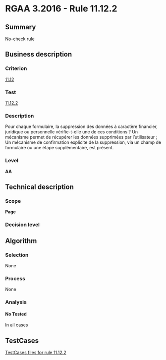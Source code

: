 # RGAA 3.2016 - Rule 11.12.2

## Summary
No-check rule


## Business description

### Criterion
[11.12](http://references.modernisation.gouv.fr/rgaa-accessibilite/criteres.html#crit-11-12)

### Test
[11.12.2](http://references.modernisation.gouv.fr/rgaa-accessibilite/criteres.html#test-11-12-2)

### Description
Pour chaque formulaire, la suppression des données à caractère financier, juridique ou personnelle vérifie-t-elle une de ces conditions ? Un mécanisme permet de récupérer les données supprimées par l’utilisateur ; Un mécanisme de confirmation explicite de la suppression, via un champ de formulaire ou une étape supplémentaire, est présent.

### Level
**AA**


## Technical description

### Scope
**Page**

### Decision level


## Algorithm

### Selection
None

### Process
None

### Analysis

#### No Tested
In all cases


##  TestCases

[TestCases files for rule 11.12.2](https://github.com/Asqatasun/Asqatasun/tree/RGAA_3.2016/rules/rules-rgaa3.2016/src/test/resources/testcases/rgaa32016/Rgaa32016Rule111202/)


